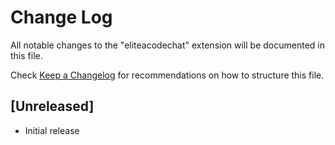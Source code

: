 # Change Log

All notable changes to the "eliteacodechat" extension will be documented in this file.

Check [Keep a Changelog](http://keepachangelog.com/) for recommendations on how to structure this file.

## [Unreleased]

- Initial release
